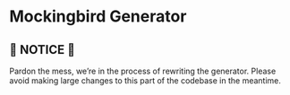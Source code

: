 # Mockingbird Generator

## 🚧 NOTICE 🚧

Pardon the mess, we’re in the process of rewriting the generator. Please avoid making large changes to this part of the codebase in the meantime.  
